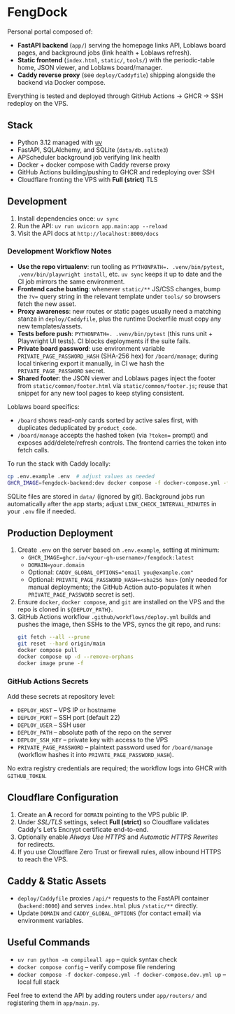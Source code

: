 # FengDock

Personal portal composed of:

- **FastAPI backend** (`app/`) serving the homepage links API, Loblaws board pages, and background jobs (link health + Loblaws refresh).
- **Static frontend** (`index.html`, `static/`, `tools/`) with the periodic-table home, JSON viewer, and Loblaws board/manager.
- **Caddy reverse proxy** (see `deploy/Caddyfile`) shipping alongside the backend via Docker compose.

Everything is tested and deployed through GitHub Actions → GHCR → SSH redeploy on the VPS.

## Stack

- Python 3.12 managed with [uv](https://github.com/astral-sh/uv)
- FastAPI, SQLAlchemy, and SQLite (`data/db.sqlite3`)
- APScheduler background job verifying link health
- Docker + docker compose with Caddy reverse proxy
- GitHub Actions building/pushing to GHCR and redeploying over SSH
- Cloudflare fronting the VPS with **Full (strict)** TLS

## Development

1. Install dependencies once: `uv sync`
2. Run the API: `uv run uvicorn app.main:app --reload`
3. Visit the API docs at `http://localhost:8000/docs`

### Development Workflow Notes

- **Use the repo virtualenv**: run tooling as `PYTHONPATH=. .venv/bin/pytest`, `.venv/bin/playwright install`, etc. `uv sync` keeps it up to date and the CI job mirrors the same environment.
- **Frontend cache busting**: whenever `static/**` JS/CSS changes, bump the `?v=` query string in the relevant template under `tools/` so browsers fetch the new asset.
- **Proxy awareness**: new routes or static pages usually need a matching stanza in `deploy/Caddyfile`, plus the runtime Dockerfile must copy any new templates/assets.
- **Tests before push**: `PYTHONPATH=. .venv/bin/pytest` (this runs unit + Playwright UI tests). CI blocks deployments if the suite fails.
- **Private board password**: use environment variable `PRIVATE_PAGE_PASSWORD_HASH` (SHA-256 hex) for `/board/manage`; during local tinkering export it manually, in CI we hash the `PRIVATE_PAGE_PASSWORD` secret.
- **Shared footer**: the JSON viewer and Loblaws pages inject the footer from `static/common/footer.html` via `static/common/footer.js`; reuse that snippet for any new tool pages to keep styling consistent.

Loblaws board specifics:

- `/board` shows read-only cards sorted by active sales first, with duplicates deduplicated by `product_code`.
- `/board/manage` accepts the hashed token (via `?token=` prompt) and exposes add/delete/refresh controls. The frontend carries the token into fetch calls.

To run the stack with Caddy locally:

```bash
cp .env.example .env  # adjust values as needed
GHCR_IMAGE=fengdock-backend:dev docker compose -f docker-compose.yml -f docker-compose.dev.yml up --build
```

SQLite files are stored in `data/` (ignored by git). Background jobs run automatically after the app starts; adjust `LINK_CHECK_INTERVAL_MINUTES` in your `.env` file if needed.

## Production Deployment

1. Create `.env` on the server based on `.env.example`, setting at minimum:
   - `GHCR_IMAGE=ghcr.io/<your-gh-username>/fengdock:latest`
   - `DOMAIN=your.domain`
   - Optional: `CADDY_GLOBAL_OPTIONS="email you@example.com"`
   - Optional: `PRIVATE_PAGE_PASSWORD_HASH=<sha256 hex>` (only needed for manual deployments; the GitHub Action auto-populates it when `PRIVATE_PAGE_PASSWORD` secret is set).
2. Ensure `docker`, `docker compose`, and `git` are installed on the VPS and the repo is cloned in `${DEPLOY_PATH}`.
3. GitHub Actions workflow `.github/workflows/deploy.yml` builds and pushes the image, then SSHs to the VPS, syncs the git repo, and runs:
   ```bash
   git fetch --all --prune
   git reset --hard origin/main
   docker compose pull
   docker compose up -d --remove-orphans
   docker image prune -f
   ```

### GitHub Actions Secrets

Add these secrets at repository level:

- `DEPLOY_HOST` – VPS IP or hostname
- `DEPLOY_PORT` – SSH port (default 22)
- `DEPLOY_USER` – SSH user
- `DEPLOY_PATH` – absolute path of the repo on the server
- `DEPLOY_SSH_KEY` – private key with access to the VPS
- `PRIVATE_PAGE_PASSWORD` – plaintext password used for `/board/manage` (workflow hashes it into `PRIVATE_PAGE_PASSWORD_HASH`).

No extra registry credentials are required; the workflow logs into GHCR with `GITHUB_TOKEN`.

## Cloudflare Configuration

1. Create an **A** record for `DOMAIN` pointing to the VPS public IP.
2. Under *SSL/TLS* settings, select **Full (strict)** so Cloudflare validates Caddy's Let’s Encrypt certificate end-to-end.
3. Optionally enable *Always Use HTTPS* and *Automatic HTTPS Rewrites* for redirects.
4. If you use Cloudflare Zero Trust or firewall rules, allow inbound HTTPS to reach the VPS.

## Caddy & Static Assets

- `deploy/Caddyfile` proxies `/api/*` requests to the FastAPI container (`backend:8000`) and serves `index.html` plus `/static/**` directly.
- Update `DOMAIN` and `CADDY_GLOBAL_OPTIONS` (for contact email) via environment variables.

## Useful Commands

- `uv run python -m compileall app` – quick syntax check
- `docker compose config` – verify compose file rendering
- `docker compose -f docker-compose.yml -f docker-compose.dev.yml up` – local full stack

Feel free to extend the API by adding routers under `app/routers/` and registering them in `app/main.py`.
